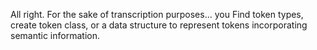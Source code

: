 All right.
For the sake of transcription purposes...
you
Find token types, create token class, or a data structure to represent tokens incorporating semantic information.
